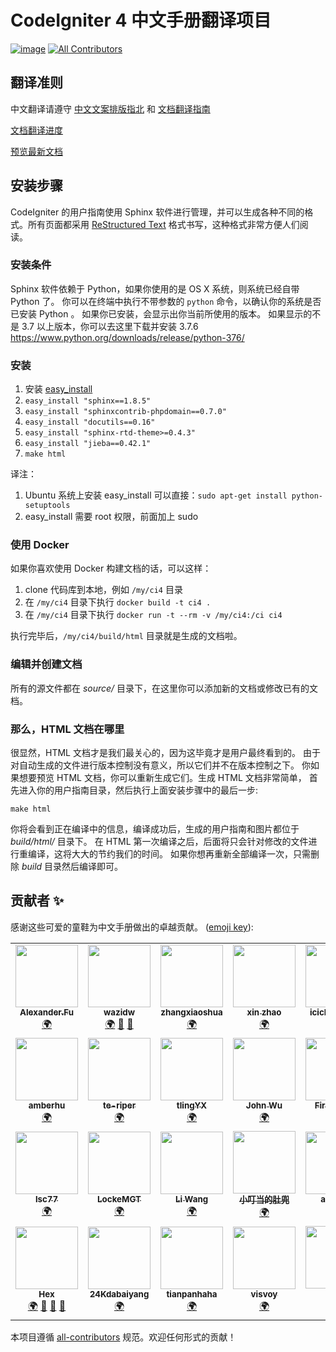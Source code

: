 # CodeIgniter 4 中文手册翻译项目

[![image](https://travis-ci.org/CodeIgniter-Chinese/codeigniter4-user-guide.svg?branch=master)](https://travis-ci.org/CodeIgniter-Chinese/codeigniter4-user-guide) <!-- ALL-CONTRIBUTORS-BADGE:START - Do not remove or modify this section -->
[![All Contributors](https://img.shields.io/badge/all_contributors-27-orange.svg?style=flat-square)](#contributors-)
<!-- ALL-CONTRIBUTORS-BADGE:END -->

## 翻译准则

中文翻译请遵守
[中文文案排版指北](http://mazhuang.org/wiki/chinese-copywriting-guidelines/)
和 [文档翻译指南](translation-guide.md)

[文档翻译进度](TODO.md)

[预览最新文档](https://codeigniter-chinese.github.io/codeigniter4-user-guide/)

## 安装步骤

CodeIgniter 的用户指南使用 Sphinx 软件进行管理，并可以生成各种不同的格式。所有页面都采用 [ReStructured
Text](https://en.wikipedia.org/wiki/ReStructuredText) 格式书写，这种格式非常方便人们阅读。

### 安装条件

Sphinx 软件依赖于 Python，如果你使用的是 OS X 系统，则系统已经自带 Python 了。 你可以在终端中执行不带参数的
`python` 命令，以确认你的系统是否已安装 Python 。 如果你已安装，会显示出你当前所使用的版本。 如果显示的不是 3.7
以上版本，你可以去这里下载并安装 3.7.6
<https://www.python.org/downloads/release/python-376/>

### 安装

1. 安装 [easy\_install](http://peak.telecommunity.com/DevCenter/EasyInstall#installing-easy-install)
2. `easy_install "sphinx==1.8.5"`
3. `easy_install "sphinxcontrib-phpdomain==0.7.0"`
4. `easy_install "docutils==0.16"`
5. `easy_install "sphinx-rtd-theme>=0.4.3"`
6. `easy_install "jieba==0.42.1"`
7. `make html`

译注：

1. Ubuntu 系统上安装 easy\_install 可以直接：`sudo apt-get install python-setuptools`
2. easy\_install 需要 root 权限，前面加上 sudo

### 使用 Docker

如果你喜欢使用 Docker 构建文档的话，可以这样：

1. clone 代码库到本地，例如 `/my/ci4` 目录
2. 在 `/my/ci4` 目录下执行 `docker build -t ci4 .`
3. 在 `/my/ci4` 目录下执行 `docker run -t --rm -v /my/ci4:/ci ci4`

执行完毕后，`/my/ci4/build/html` 目录就是生成的文档啦。

### 编辑并创建文档

所有的源文件都在 *source/* 目录下，在这里你可以添加新的文档或修改已有的文档。

### 那么，HTML 文档在哪里

很显然，HTML 文档才是我们最关心的，因为这毕竟才是用户最终看到的。 由于对自动生成的文件进行版本控制没有意义，所以它们并不在版本控制之下。
你如果想要预览 HTML 文档，你可以重新生成它们。生成 HTML 文档非常简单，
首先进入你的用户指南目录，然后执行上面安装步骤中的最后一步:

    make html

你将会看到正在编译中的信息，编译成功后，生成的用户指南和图片都位于 *build/html/* 目录下。 在 HTML
第一次编译之后，后面将只会针对修改的文件进行重编译，这将大大的节约我们的时间。
如果你想再重新全部编译一次，只需删除 *build* 目录然后编译即可。

## 贡献者 ✨

感谢这些可爱的童鞋为中文手册做出的卓越贡献。 ([emoji key](https://allcontributors.org/docs/en/emoji-key)):

<!-- ALL-CONTRIBUTORS-LIST:START - Do not remove or modify this section -->
<!-- prettier-ignore-start -->
<!-- markdownlint-disable -->
<table>
  <tr>
    <td align="center"><a href="http://alexfu.cc"><img src="https://avatars3.githubusercontent.com/u/9924787?v=4" width="100px;" alt=""/><br /><sub><b>Alexander.Fu</b></sub></a><br /><a href="#translation-FlyingWings" title="Translation">🌍</a></td>
    <td align="center"><a href="http://www.wazidw.com"><img src="https://avatars0.githubusercontent.com/u/4579995?v=4" width="100px;" alt=""/><br /><sub><b>wazidw</b></sub></a><br /><a href="#translation-wazidw" title="Translation">🌍</a> <a href="#projectManagement-wazidw" title="Project Management">📆</a> <a href="https://github.com/CodeIgniter-Chinese/codeigniter4-user-guide/pulls?q=is%3Apr+reviewed-by%3Awazidw" title="Reviewed Pull Requests">👀</a></td>
    <td align="center"><a href="https://github.com/zhangxiaoshua"><img src="https://avatars3.githubusercontent.com/u/31472394?v=4" width="100px;" alt=""/><br /><sub><b>zhangxiaoshua</b></sub></a><br /><a href="#translation-zhangxiaoshua" title="Translation">🌍</a></td>
    <td align="center"><a href="https://www.qichengzx.com"><img src="https://avatars0.githubusercontent.com/u/1927478?v=4" width="100px;" alt=""/><br /><sub><b>xin zhao</b></sub></a><br /><a href="#translation-qichengzx" title="Translation">🌍</a></td>
    <td align="center"><a href="https://www.minipudding.com"><img src="https://avatars0.githubusercontent.com/u/11162253?v=4" width="100px;" alt=""/><br /><sub><b>icicle198514</b></sub></a><br /><a href="#translation-icicle198514" title="Translation">🌍</a></td>
    <td align="center"><a href="https://github.com/calciferlh"><img src="https://avatars0.githubusercontent.com/u/14966692?v=4" width="100px;" alt=""/><br /><sub><b>Calcifer</b></sub></a><br /><a href="#translation-calciferlh" title="Translation">🌍</a></td>
    <td align="center"><a href="https://github.com/DuXuanXuan"><img src="https://avatars1.githubusercontent.com/u/17022815?v=4" width="100px;" alt=""/><br /><sub><b>DuXuanXuan</b></sub></a><br /><a href="#translation-DuXuanXuan" title="Translation">🌍</a></td>
  </tr>
  <tr>
    <td align="center"><a href="http://amberoracle.blog.163.com/"><img src="https://avatars0.githubusercontent.com/u/9973560?v=4" width="100px;" alt=""/><br /><sub><b>amberhu</b></sub></a><br /><a href="#translation-amberzizi" title="Translation">🌍</a></td>
    <td align="center"><a href="https://github.com/te-riper"><img src="https://avatars3.githubusercontent.com/u/33308188?v=4" width="100px;" alt=""/><br /><sub><b>te-riper</b></sub></a><br /><a href="#translation-te-riper" title="Translation">🌍</a></td>
    <td align="center"><a href="https://github.com/tlingYX"><img src="https://avatars3.githubusercontent.com/u/28684950?v=4" width="100px;" alt=""/><br /><sub><b>tlingYX</b></sub></a><br /><a href="#translation-tlingYX" title="Translation">🌍</a></td>
    <td align="center"><a href="https://github.red"><img src="https://avatars3.githubusercontent.com/u/12731778?v=4" width="100px;" alt=""/><br /><sub><b>John Wu</b></sub></a><br /><a href="#translation-wuhan005" title="Translation">🌍</a></td>
    <td align="center"><a href="https://github.com/FirstPunch"><img src="https://avatars0.githubusercontent.com/u/47411716?v=4" width="100px;" alt=""/><br /><sub><b>FirstPunch</b></sub></a><br /><a href="#translation-FirstPunch" title="Translation">🌍</a></td>
    <td align="center"><a href="https://github.com/chengshao2014"><img src="https://avatars2.githubusercontent.com/u/6170936?v=4" width="100px;" alt=""/><br /><sub><b>chengshao2014</b></sub></a><br /><a href="#translation-chengshao2014" title="Translation">🌍</a></td>
    <td align="center"><a href="https://github.com/wuzheng40"><img src="https://avatars2.githubusercontent.com/u/1391798?v=4" width="100px;" alt=""/><br /><sub><b>Ryan Wu</b></sub></a><br /><a href="#translation-wuzheng40" title="Translation">🌍</a></td>
  </tr>
  <tr>
    <td align="center"><a href="https://github.com/lsc77"><img src="https://avatars2.githubusercontent.com/u/17445192?v=4" width="100px;" alt=""/><br /><sub><b>lsc77</b></sub></a><br /><a href="#translation-lsc77" title="Translation">🌍</a></td>
    <td align="center"><a href="https://github.com/lockemgt"><img src="https://avatars0.githubusercontent.com/u/50262134?v=4" width="100px;" alt=""/><br /><sub><b>LockeMGT</b></sub></a><br /><a href="#translation-lockemgt" title="Translation">🌍</a></td>
    <td align="center"><a href="https://www.cnblogs.com/Andres/"><img src="https://avatars2.githubusercontent.com/u/24663432?v=4" width="100px;" alt=""/><br /><sub><b>Li Wang</b></sub></a><br /><a href="#translation-leven87" title="Translation">🌍</a></td>
    <td align="center"><a href="https://github.com/crazePhper"><img src="https://avatars2.githubusercontent.com/u/21233129?v=4" width="100px;" alt=""/><br /><sub><b>小叮当的肚兜</b></sub></a><br /><a href="#translation-crazePhper" title="Translation">🌍</a></td>
    <td align="center"><a href="https://github.com/arcsinw"><img src="https://avatars3.githubusercontent.com/u/10514065?v=4" width="100px;" alt=""/><br /><sub><b>arcsinw</b></sub></a><br /><a href="#translation-arcsinw" title="Translation">🌍</a></td>
    <td align="center"><a href="https://github.com/Qnurye"><img src="https://avatars0.githubusercontent.com/u/50016379?v=4" width="100px;" alt=""/><br /><sub><b>Qnurye</b></sub></a><br /><a href="#translation-Qnurye" title="Translation">🌍</a></td>
    <td align="center"><a href="https://github.com/JerryGai"><img src="https://avatars2.githubusercontent.com/u/38777583?v=4" width="100px;" alt=""/><br /><sub><b>JerryGai</b></sub></a><br /><a href="#translation-JerryGai" title="Translation">🌍</a></td>
  </tr>
  <tr>
    <td align="center"><a href="https://codeigniter.org.cn"><img src="https://avatars1.githubusercontent.com/u/13709?v=4" width="100px;" alt=""/><br /><sub><b>Hex</b></sub></a><br /><a href="#translation-hex-ci" title="Translation">🌍</a> <a href="#maintenance-hex-ci" title="Maintenance">🚧</a> <a href="#projectManagement-hex-ci" title="Project Management">📆</a> <a href="https://github.com/CodeIgniter-Chinese/codeigniter4-user-guide/pulls?q=is%3Apr+reviewed-by%3Ahex-ci" title="Reviewed Pull Requests">👀</a></td>
    <td align="center"><a href="https://github.com/bangbangda"><img src="https://avatars1.githubusercontent.com/u/13864407?v=4" width="100px;" alt=""/><br /><sub><b>24Kdabaiyang</b></sub></a><br /><a href="#translation-bangbangda" title="Translation">🌍</a></td>
    <td align="center"><a href="https://github.com/tianpanhaha"><img src="https://avatars3.githubusercontent.com/u/8691684?v=4" width="100px;" alt=""/><br /><sub><b>tianpanhaha</b></sub></a><br /><a href="#translation-tianpanhaha" title="Translation">🌍</a></td>
    <td align="center"><a href="https://github.com/visvoy"><img src="https://avatars1.githubusercontent.com/u/376332?v=4" width="100px;" alt=""/><br /><sub><b>visvoy</b></sub></a><br /><a href="#translation-visvoy" title="Translation">🌍</a></td>
    <td align="center"><a href="https://github.com/yeye978151"><img src="https://avatars1.githubusercontent.com/u/23291154?v=4" width="100px;" alt=""/><br /><sub><b>张叶</b></sub></a><br /><a href="#translation-yeye978151" title="Translation">🌍</a></td>
    <td align="center"><a href="https://github.com/binhaiit"><img src="https://avatars0.githubusercontent.com/u/68095133?v=4" width="100px;" alt=""/><br /><sub><b>binhaiit</b></sub></a><br /><a href="#translation-binhaiit" title="Translation">🌍</a></td>
  </tr>
</table>

<!-- markdownlint-enable -->
<!-- prettier-ignore-end -->
<!-- ALL-CONTRIBUTORS-LIST:END -->

本项目遵循 [all-contributors](https://github.com/all-contributors/all-contributors) 规范。欢迎任何形式的贡献！
